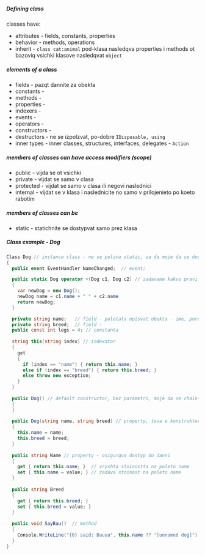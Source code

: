##### Defining class
classes have:  
* attributes - fields, constants, properties    
* behavior - methods, operations
* inherit - ```class cat:animal``` pod-klasa nasledqva properties i methods ot bazoviq
vsichki klasove nasledqvat ```object```

##### elements of a class
* fields - pazqt dannite za obekta
* constants - 
* methods - 
* properties - 
* indexers -
* events - 
* operators - 
* constructors - 
* destructors - ne se izpolzvat, po-dobre ```IDisposable, using```
* inner types - inner classes, structures, interfaces, delegates - ```Action```

##### members of classes can have access modifiers (scope)
* public - vijda se ot vsichki
* private - vijdat se samo v clasa
* protected - vijdat se samo v clasa ili negovi naslednici
* internal - vijdat se v klasa i naslednicite no samo v prilojenieto po koeto rabotim

##### members of classes can be
* static - statichnite se dostypvat samo prez klasa

##### Class example - Dog

```C#
Class Dog // instance class - ne se polzva static, za da moje da se dostypva otvyn
{
  public event EventHandler NameChanged;  // event;

  public static Dog operator +(Dog c1, Dog c2) // zadavame kakvo pravi operatora
  {
    var newDog = new Dog();
    newDog name = c1.name + " " + c2.name
    return newDog;
  }

  private string name;   // field - poletata opisvat obekta - ime, poroda. pravet se vinagi private
  private string breed;  // field - 
  public const int legs = 4; // constanta
  
  string this[string index] // indexator
  {
    get
    {
      if (index == "name") { return this.name; }
      else if (index == "breed") { return this.breed; }
      else throw new exception;
    }
  }
  
  public Dog() // default constructor, bez parametri, moje da se chain-vat s :
  {
  }
  
  public Dog(string name, string breed) // property, tova e konstruktor s parametri
  {
    this.name = name;
    this.breed = breed;
  }
  
  public string Name // property - osigurqva dostyp do danni
  {
    get { return this.name; }  // vryshta stoinostta na poleto name
    set { this.name = value; } // zadava stoinost na poleto name
  }
  
  public string Breed
  {
    get { return this.breed; }
    set { this.breed = value; }
  }
  
  public void SayBau()  // method
  {
    Console.WriteLine("{0} said: Bauuu", this.name ?? "[unnamed dog]"):
  }
}
```
